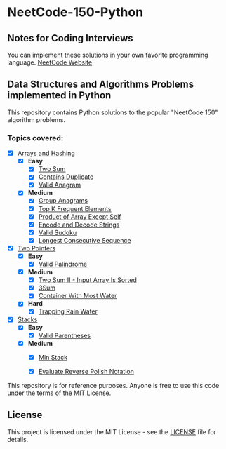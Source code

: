 # NeetCode-150-Python

## Notes for Coding Interviews
You can implement these solutions in your own favorite programming language.
[NeetCode Website](https://neetcode.io/)

## Data Structures and Algorithms Problems implemented in Python
This repository contains Python solutions to the popular "NeetCode 150" algorithm problems.

### Topics covered:
- [x] [Arrays and Hashing](ArraysAndHashing)
    - [x] **Easy**
        - [x] [Two Sum](ArraysAndHashing/Easy/1_Two_Sum.py)
        - [x] [Contains Duplicate](ArraysAndHashing/Easy/217_Contains_Duplicate.py) 
        - [x] [Valid Anagram](ArraysAndHashing/Easy/242_Valid_Anagram.py)
    - [x] **Medium**
        - [x] [Group Anagrams](ArraysAndHashing/Medium/49_Group_Anagrams.py)
        - [x] [Top K Frequent Elements](ArraysAndHashing/Medium/347_Top_K_Frequent_Elements.py)
        - [x] [Product of Array Except Self](ArraysAndHashing/Medium/238_Product_of_Array_Except_Self.py)
        - [x] [Encode and Decode Strings](ArraysAndHashing/Medium/271_Encode_and_Decode_Strings.py)
        - [x] [Valid Sudoku](ArraysAndHashing/Medium/36_Valid_Sudoku.py)
        - [x] [Longest Consecutive Sequence](ArraysAndHashing/Medium/128_Longest_Consecutive_Sequence.py)
- [x] [Two Pointers](TwoPointers)
    - [x] **Easy**
        - [x] [Valid Palindrome](TwoPointers/Easy/125_Valid_Palindrome.py)
    - [x] **Medium**
        - [x] [Two Sum II - Input Array Is Sorted](TwoPointers/Medium/167_Two_Sum_II_Input_Array_Is_Sorted.py)
        - [x] [3Sum](TwoPointers/Medium/15_3Sum.py)
        - [x] [Container With Most Water](TwoPointers/Medium/11_Container_With_Most_Water.py)
    - [x] **Hard**
        - [x] [Trapping Rain Water](TwoPointers/Hard/42_Trapping_Rain_Water.py)
- [x] [Stacks](Stacks)
    - [x] **Easy**
        - [x] [Valid Parentheses](Stacks/Easy/20_Valid_Parentheses.py)
    - [x] **Medium**
        - [x] [Min Stack](Stacks/Medium/155_Min_Stack.py)
        - [x] [Evaluate Reverse Polish Notation](Stacks/Medium/150_Evaluate_Reverse_Polish_Notation.py)


This repository is for reference purposes. Anyone is free to use this code under the terms of the MIT License.

## License
This project is licensed under the MIT License - see the [LICENSE](LICENSE) file for details.